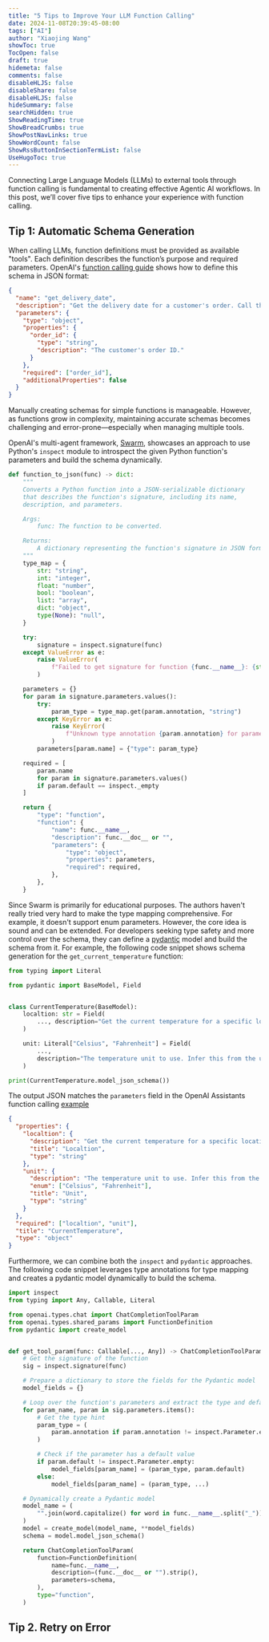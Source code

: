 ```yaml
---
title: "5 Tips to Improve Your LLM Function Calling"
date: 2024-11-08T20:39:45-08:00
tags: ["AI"]
author: "Xiaojing Wang"
showToc: true
TocOpen: false
draft: true
hidemeta: false
comments: false
disableHLJS: false
disableShare: false
disableHLJS: false
hideSummary: false
searchHidden: true
ShowReadingTime: true
ShowBreadCrumbs: true
ShowPostNavLinks: true
ShowWordCount: false
ShowRssButtonInSectionTermList: false
UseHugoToc: true
---
```


Connecting Large Language Models (LLMs) to external tools through function calling is fundamental to creating effective Agentic AI workflows. In this post, we’ll cover five tips to enhance your experience with function calling.

## Tip 1: Automatic Schema Generation

When calling LLMs, function definitions must be provided as available "tools". Each definition describes the function’s purpose and required parameters. OpenAI's [function calling guide](https://platform.openai.com/docs/guides/function-calling#step-2-describe-your-function-to-the-model-so-it-knows-how-to-call-it) shows how to define this schema in JSON format:

```json
{
  "name": "get_delivery_date",
  "description": "Get the delivery date for a customer's order. Call this whenever you need to know the delivery date, for example when a customer asks 'Where is my package'",
  "parameters": {
    "type": "object",
    "properties": {
      "order_id": {
        "type": "string",
        "description": "The customer's order ID."
      }
    },
    "required": ["order_id"],
    "additionalProperties": false
  }
}
```

Manually creating schemas for simple functions is manageable. However, as functions grow in complexity, maintaining accurate schemas becomes challenging and error-prone—especially when managing multiple tools.

OpenAI's multi-agent framework, [Swarm](https://github.com/openai/swarm/tree/main), showcases an approach to use Python's `inspect` module to introspect the given Python function's parameters and build the schema dynamically.

```python
def function_to_json(func) -> dict:
    """
    Converts a Python function into a JSON-serializable dictionary
    that describes the function's signature, including its name,
    description, and parameters.

    Args:
        func: The function to be converted.

    Returns:
        A dictionary representing the function's signature in JSON format.
    """
    type_map = {
        str: "string",
        int: "integer",
        float: "number",
        bool: "boolean",
        list: "array",
        dict: "object",
        type(None): "null",
    }

    try:
        signature = inspect.signature(func)
    except ValueError as e:
        raise ValueError(
            f"Failed to get signature for function {func.__name__}: {str(e)}"
        )

    parameters = {}
    for param in signature.parameters.values():
        try:
            param_type = type_map.get(param.annotation, "string")
        except KeyError as e:
            raise KeyError(
                f"Unknown type annotation {param.annotation} for parameter {param.name}: {str(e)}"
            )
        parameters[param.name] = {"type": param_type}

    required = [
        param.name
        for param in signature.parameters.values()
        if param.default == inspect._empty
    ]

    return {
        "type": "function",
        "function": {
            "name": func.__name__,
            "description": func.__doc__ or "",
            "parameters": {
                "type": "object",
                "properties": parameters,
                "required": required,
            },
        },
    }
```

Since Swarm is primarily for educational purposes. The authors haven't really tried very hard to make the type mapping comprehensive. For example, it doesn't support enum parameters. However, the core idea is sound and can be extended. For developers seeking type safety and more control over the schema, they can define a [pydantic](https://docs.pydantic.dev/latest/) model and build the schema from it. For example, the following code snippet shows schema generation for the `get_current_temperature` function:

```python
from typing import Literal

from pydantic import BaseModel, Field


class CurrentTemperature(BaseModel):
    localtion: str = Field(
        ..., description="Get the current temperature for a specific location"
    )

    unit: Literal["Celsius", "Fahrenheit"] = Field(
        ...,
        description="The temperature unit to use. Infer this from the user's location.",
    )

print(CurrentTemperature.model_json_schema())
```

The output JSON matches the `parameters` field in the OpenAI Assistants function calling [example](https://platform.openai.com/docs/assistants/tools/function-calling)

```json
{
  "properties": {
    "localtion": {
      "description": "Get the current temperature for a specific location",
      "title": "Localtion",
      "type": "string"
    },
    "unit": {
      "description": "The temperature unit to use. Infer this from the user's location.",
      "enum": ["Celsius", "Fahrenheit"],
      "title": "Unit",
      "type": "string"
    }
  },
  "required": ["localtion", "unit"],
  "title": "CurrentTemperature",
  "type": "object"
}
```

Furthermore, we can combine both the `inspect` and `pydantic` approaches. The following code snippet leverages type annotations for type mapping and creates a pydantic model dynamically to build the schema.

```python
import inspect
from typing import Any, Callable, Literal

from openai.types.chat import ChatCompletionToolParam
from openai.types.shared_params import FunctionDefinition
from pydantic import create_model


def get_tool_param(func: Callable[..., Any]) -> ChatCompletionToolParam:
    # Get the signature of the function
    sig = inspect.signature(func)

    # Prepare a dictionary to store the fields for the Pydantic model
    model_fields = {}

    # Loop over the function's parameters and extract the type and default value
    for param_name, param in sig.parameters.items():
        # Get the type hint
        param_type = (
            param.annotation if param.annotation != inspect.Parameter.empty else Any
        )

        # Check if the parameter has a default value
        if param.default != inspect.Parameter.empty:
            model_fields[param_name] = (param_type, param.default)
        else:
            model_fields[param_name] = (param_type, ...)

    # Dynamically create a Pydantic model
    model_name = (
        "".join(word.capitalize() for word in func.__name__.split("_")) + "Model"
    )
    model = create_model(model_name, **model_fields)
    schema = model.model_json_schema()

    return ChatCompletionToolParam(
        function=FunctionDefinition(
            name=func.__name__,
            description=(func.__doc__ or "").strip(),
            parameters=schema,
        ),
        type="function",
    )
```

## Tip 2. Retry on Error
